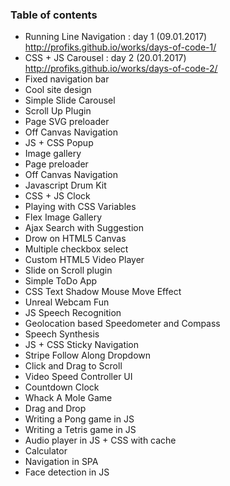 ### Table of contents

- Running Line Navigation : day 1 (09.01.2017) http://profiks.github.io/works/days-of-code-1/
- CSS + JS Carousel : day 2 (20.01.2017) http://profiks.github.io/works/days-of-code-2/
- Fixed navigation bar
- Cool site design
- Simple Slide Carousel
- Scroll Up Plugin
- Page SVG preloader
- Off Canvas Navigation
- JS + CSS Popup
- Image gallery
- Page preloader
- Off Canvas Navigation
- Javascript Drum Kit
- CSS + JS Clock
- Playing with CSS Variables
- Flex Image Gallery
- Ajax Search with Suggestion
- Drow on HTML5 Canvas
- Multiple checkbox select
- Custom HTML5 Video Player
- Slide on Scroll plugin
- Simple ToDo App
- CSS Text Shadow Mouse Move Effect
- Unreal Webcam Fun
- JS Speech Recognition
- Geolocation based Speedometer and Compass
- Speech Synthesis
- JS + CSS Sticky Navigation
- Stripe Follow Along Dropdown
- Click and Drag to Scroll
- Video Speed Controller UI
- Countdown Clock
- Whack A Mole Game
- Drag and Drop
- Writing a Pong game in JS
- Writing a Tetris game in JS
- Audio player in JS + CSS with cache
- Calculator
- Navigation in SPA
- Face detection in JS
